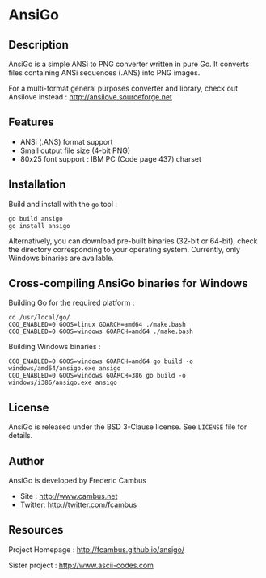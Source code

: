 # AnsiGo

## Description

AnsiGo is a simple ANSi to PNG converter written in pure Go. It converts files
containing ANSi sequences (.ANS) into PNG images.

For a multi-format general purposes converter and library, check out Ansilove 
instead : http://ansilove.sourceforge.net

## Features

- ANSi (.ANS) format support
- Small output file size (4-bit PNG)
- 80x25 font support : IBM PC (Code page 437) charset

## Installation

Build and install with the `go` tool :

	go build ansigo
	go install ansigo

Alternatively, you can download pre-built binaries (32-bit or 64-bit), check
the directory corresponding to your operating system. Currently, only Windows
binaries are available.

## Cross-compiling AnsiGo binaries for Windows

Building Go for the required platform :

	cd /usr/local/go/
	CGO_ENABLED=0 GOOS=linux GOARCH=amd64 ./make.bash
	CGO_ENABLED=0 GOOS=windows GOARCH=amd64 ./make.bash

Building Windows binaries :

	CGO_ENABLED=0 GOOS=windows GOARCH=amd64 go build -o windows/amd64/ansigo.exe ansigo
	CGO_ENABLED=0 GOOS=windows GOARCH=386 go build -o windows/i386/ansigo.exe ansigo

## License

AnsiGo is released under the BSD 3-Clause license. See `LICENSE` file for details.

## Author

AnsiGo is developed by Frederic Cambus

- Site : http://www.cambus.net
- Twitter: http://twitter.com/fcambus

## Resources

Project Homepage : http://fcambus.github.io/ansigo/

Sister project : http://www.ascii-codes.com
